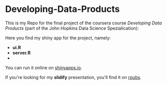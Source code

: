 Developing-Data-Products
========================

This is my Repo for the final project of the coursera course *Developing Data Products* (part of the John Hopkins Data Science Spezialication): 

Here you find my shiny app for the project, namely:
- __ui.R__
- __server.R__
- 
You can run it online on [shinyapps.io](https://rheinkind.shinyapps.io/SimpleInvesting/).

If you're looking for my __slidify__ presentation, you'll find it on [rpubs](http://rpubs.com/Dirk_Kalmbach/29070).
